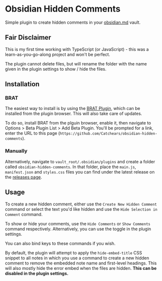# Obsidian Hidden Comments

Simple plugin to create hidden comments in your [obsidian.md](https://obsidian.md) vault.

## Fair Disclaimer

This is my first time working with TypeScript (or JavaScript) - this was a learn-as-you-go-along project and won't be perfect.

The plugin cannot delete files, but will rename the folder with the name given in the plugin settings to show / hide the files.

## Installation

### BRAT

The easiest way to install is by using the [BRAT Plugin](https://github.com/TfTHacker/obsidian42-brat), which can be installed from the plugin browser. This will also take care of updates.

To do so, install BRAT from the plguin browser, enable it, then navigate to Options > Beta Plugin List > Add Beta Plugin. You'll be prompted for a link, enter the URL to this page (`https://github.com/Catchears/obsidian-hidden-comments`).

### Manually

Alternatively, navigate to `vault_root/.obsidian/plugins` and create a folder called `obsidian-hidden-comments`. In that folder, place the `main.js`, `manifest.json` and `styles.css` files you can find under the latest release on the [releases page](https://github.com/Catchears/obsidian-hidden-comments/releases).

## Usage

To create a new hidden comment, either use the `Create New Hidden Comment` command or select the text you'd like hidden and use the `Hide Selection in Comment` command.

To show or hide your comments, use the `Hide Comments` or `Show Comments` command respectively. Alternatively, you can use the toggle in the plugin settings.

You can also bind keys to these commands if you wish.

By default, the plugin will attempt to apply the `hide-embed-title` CSS snippet to all notes in which you use a command to create a new hidden comment to remove the embedded note name and first-level headings. This will also mostly hide the error embed when the files are hidden. **This can be disabled in the plugin settings.**
